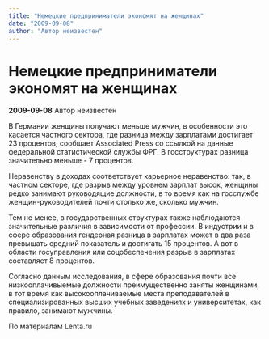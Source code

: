 ```yaml
---
title: "Немецкие предприниматели экономят на женщинах"
date: "2009-09-08"
author: "Автор неизвестен"
---
```


# Немецкие предприниматели экономят на женщинах

**2009-09-08** Автор неизвестен

В Германии женщины получают меньше мужчин, в особенности это касается частного сектора, где разница между зарплатами достигает 23 процентов, сообщает Associated Press со ссылкой на данные федеральной статистической службы ФРГ. В госструктурах разница значительно меньше - 7 процентов.

Неравенству в доходах соответствует карьерное неравенство: так, в частном секторе, где разрыв между уровнем зарплат высок, женщины редко занимают руководящие должности, в то время как на госслужбе женщин-руководителей почти столько же, сколько мужчин.

Тем не менее, в государственных структурах также наблюдаются значительные различия в зависимости от профессии. В индустрии и в сфере образования гендерная разница в зарплатах может в два раза превышать средний показатель и достигать 15 процентов. А вот в области госуправления или соцобеспечения разрыв в зарплатах составляет 8 процентов.

Согласно данным исследования, в сфере образования почти все низкооплачивыемые должности преимущественно заняты женщинами, в тот время как высокооплачиваемые места преподавателей в специализированных высших учебных заведениях и университетах, как правило, занимают мужчины.

По материалам Lenta.ru